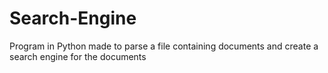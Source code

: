 # Search-Engine
Program in Python made to parse a file containing documents and create a search engine for the documents
